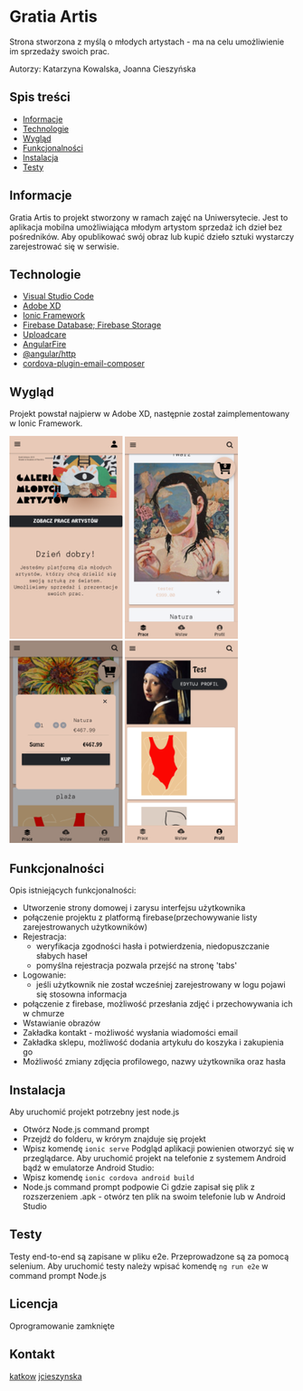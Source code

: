 # Gratia Artis

Strona stworzona z myślą o młodych artystach - ma na celu umożliwienie im sprzedaży swoich prac. 

Autorzy: Katarzyna Kowalska, Joanna Cieszyńska

## Spis treści
* [Informacje](#informacje)
* [Technologie](#technologie)
* [Wygląd](#wygląd)
* [Funkcjonalności](#funkcjonalności)
* [Instalacja](#instalacja)
* [Testy](#testy)


## Informacje

Gratia Artis to projekt stworzony w ramach zajęć na Uniwersytecie. Jest to aplikacja mobilna umożliwiająca młodym artystom sprzedaż ich dzieł bez pośredników.
Aby opublikować swój obraz lub kupić dzieło sztuki wystarczy zarejestrować się w serwisie.

## Technologie
* [Visual Studio Code](https://code.visualstudio.com/)
* [Adobe XD](https://www.adobe.com/pl/products/xd.html)
* [Ionic Framework](https://ionicframework.com/)
* [Firebase Database; Firebase Storage](https://firebase.google.com/)
* [Uploadcare](https://uploadcare.com/)
* [AngularFire](https://angular.io/)
* [@angular/http](https://angular.io/)
* [cordova-plugin-email-composer](https://ionicframework.com/)

## Wygląd
Projekt powstał najpierw w Adobe XD, następnie został zaimplementowany w Ionic Framework.

<img src="/screenshots/homepage.PNG" width="200px" /> <img src="/screenshots/feed.PNG" width="200px" /> <img src="/screenshots/cart modal.PNG" width="200px" /> <img src="/screenshots/profile.PNG" width="200px" /> 


## Funkcjonalności
Opis istniejących funkcjonalności: 
  * Utworzenie strony domowej i zarysu interfejsu użytkownika
  * połączenie projektu z platformą firebase(przechowywanie listy zarejestrowanych użytkowników)
  * Rejestracja: 
      - weryfikacja zgodności hasła i potwierdzenia, niedopuszczanie słabych haseł
      - pomyślna rejestracja pozwala przejść na stronę 'tabs' 
  * Logowanie:
      - jeśli użytkownik nie został wcześniej zarejestrowany w logu pojawi się stosowna informacja
  * połączenie z firebase, możliwość przesłania zdjęć i przechowywania ich w chmurze 
  * Wstawianie obrazów
  * Zakładka kontakt - możliwość wysłania wiadomości email
  * Zakładka sklepu, możliwość dodania artykułu do koszyka i zakupienia go
  * Możliwość zmiany zdjęcia profilowego, nazwy użytkownika oraz hasła
  
  ## Instalacja
Aby uruchomić projekt potrzebny jest node.js 
 * Otwórz Node.js command prompt
 * Przejdź do folderu, w krórym znajduje się projekt 
 * Wpisz komendę `ionic serve`
Podgląd aplikacji powienien otworzyć się w przeglądarce. Aby uruchomić projekt na telefonie z systemem Android bądź w emulatorze Android Studio:
 * Wpisz komendę `ionic cordova android build`
 * Node.js command prompt podpowie Ci gdzie zapisał się plik z rozszerzeniem .apk - otwórz ten plik na swoim telefonie lub w Android Studio 
 
 ## Testy 
 Testy end-to-end są zapisane w pliku e2e. Przeprowadzone są za pomocą selenium. 
 Aby uruchomić testy należy wpisać komendę `ng run e2e` w command prompt Node.js
 
 ## Licencja 
Oprogramowanie zamknięte
 
 ## Kontakt 
 [katkow]()
 [jcieszynska]()
 
    
     
